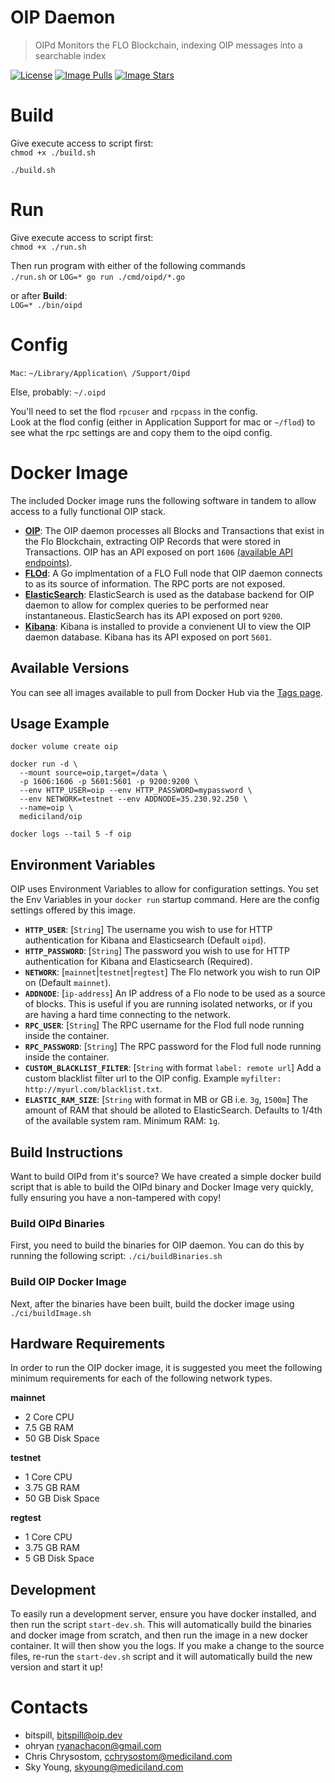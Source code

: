 # OIP Daemon

> OIPd Monitors the FLO Blockchain, indexing OIP messages into a searchable index

[![License](https://img.shields.io/github/license/oipwg/oip.svg)](https://github.com/oipwg/oip/blob/master/LICENSE.md) [![Image Pulls](https://img.shields.io/docker/pulls/mediciland/oip.svg)](https://hub.docker.com/r/mediciland/oip) [![Image Stars](https://img.shields.io/docker/stars/mediciland/oip.svg)](https://hub.docker.com/r/mediciland/oip)

# Build
Give execute access to script first:  
`chmod +x ./build.sh`

`./build.sh`

# Run
Give execute access to script first:  
`chmod +x ./run.sh`

Then run program with either of the following commands  
`./run.sh` or `LOG=* go run ./cmd/oipd/*.go`

or after **Build**:  
`LOG=* ./bin/oipd`

# Config
`Mac`: `~/Library/Application\ /Support/Oipd`

Else, probably: `~/.oipd`

You'll need to set the flod `rpcuser` and `rpcpass` in the config.  
Look at the flod config (either in Application Support for mac or `~/flod`) to see what the rpc settings are and copy them to the oipd config.

# Docker Image
The included Docker image runs the following software in tandem to allow access to a fully functional OIP stack.
* **[OIP](https://github.com/oipwg/oip)**: The OIP daemon processes all Blocks and Transactions that exist in the Flo Blockchain, extracting OIP Records that were stored in Transactions. OIP has an API exposed on port `1606` [(available API endpoints)](https://github.com/oipwg/oip/blob/master/api.md).
* **[FLOd](https://github.com/bitspill/flod)**: A Go implmentation of a FLO Full node that OIP daemon connects to as its source of information. The RPC ports are not exposed.
* **[ElasticSearch](https://www.elastic.co/products/elasticsearch)**: ElasticSearch is used as the database backend for OIP daemon to allow for complex queries to be performed near instantaneous. ElasticSearch has its API exposed on port `9200`.
* **[Kibana](https://www.elastic.co/products/kibana)**: Kibana is installed to provide a convienent UI to view the OIP daemon database. Kibana has its API exposed on port `5601`.

## Available Versions

You can see all images available to pull from Docker Hub via the [Tags page](https://hub.docker.com/r/mediciland/oip/tags/).

## Usage Example
```
docker volume create oip

docker run -d \
  --mount source=oip,target=/data \
  -p 1606:1606 -p 5601:5601 -p 9200:9200 \
  --env HTTP_USER=oip --env HTTP_PASSWORD=mypassword \
  --env NETWORK=testnet --env ADDNODE=35.230.92.250 \
  --name=oip \
  mediciland/oip

docker logs --tail 5 -f oip
```

## Environment Variables

OIP uses Environment Variables to allow for configuration settings. You set the Env Variables in your `docker run` startup command. Here are the config settings offered by this image.

* **`HTTP_USER`**: [`String`] The username you wish to use for HTTP authentication for Kibana and Elasticsearch (Default `oipd`).
* **`HTTP_PASSWORD`**: [`String`] The password you wish to use for HTTP authentication for Kibana and Elasticsearch (Required).
* **`NETWORK`**: [`mainnet`|`testnet`|`regtest`] The Flo network you wish to run OIP on (Default `mainnet`).
* **`ADDNODE`**: [`ip-address`] An IP address of a Flo node to be used as a source of blocks. This is useful if you are running isolated networks, or if you are having a hard time connecting to the network.
* **`RPC_USER`**: [`String`] The RPC username for the Flod full node running inside the container.
* **`RPC_PASSWORD`**: [`String`] The RPC password for the Flod full node running inside the container.
* **`CUSTOM_BLACKLIST_FILTER`**: [`String` with format `label: remote url`] Add a custom blacklist filter url to the OIP config. Example `myfilter: http://myurl.com/blacklist.txt`.
* **`ELASTIC_RAM_SIZE`**: [`String` with format in MB or GB i.e. `3g`, `1500m`] The amount of RAM that should be alloted to ElasticSearch. Defaults to 1/4th of the available system ram. Minimum RAM: `1g`.

## Build Instructions
Want to build OIPd from it's source? We have created a simple docker build script that is able to build the OIPd binary and Docker Image very quickly, fully ensuring you have a non-tampered with copy!

### Build OIPd Binaries
First, you need to build the binaries for OIP daemon. You can do this by running the following script: `./ci/buildBinaries.sh`

### Build OIP Docker Image
Next, after the binaries have been built, build the docker image using `./ci/buildImage.sh`

## Hardware Requirements
In order to run the OIP docker image, it is suggested you meet the following minimum requirements for each of the following network types.

**mainnet**
* 2 Core CPU
* 7.5 GB RAM
* 50 GB Disk Space

**testnet**
* 1 Core CPU
* 3.75 GB RAM
* 50 GB Disk Space

**regtest**
* 1 Core CPU
* 3.75 GB RAM
* 5 GB Disk Space

## Development
To easily run a development server, ensure you have docker installed, and then run the script `start-dev.sh`. This will automatically build the binaries and docker image from scratch, and then run the image in a new docker container. It will then show you the logs. If you make a change to the source files, re-run the `start-dev.sh` script and it will automatically build the new version and start it up!

# Contacts
- bitspill, bitspill@oip.dev
- ohryan ryanachacon@gmail.com
- Chris Chrysostom, cchrysostom@mediciland.com
- Sky Young, skyoung@mediciland.com